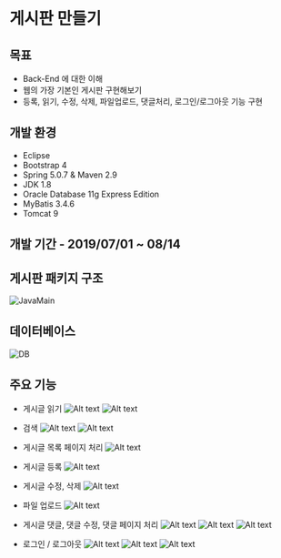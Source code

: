 # 게시판 만들기
## 목표
- Back-End 에 대한 이해
- 웹의 가장 기본인 게시판 구현해보기
- 등록, 읽기, 수정, 삭제, 파일업로드, 댓글처리, 로그인/로그아웃 기능 구현
## 개발 환경
- Eclipse
- Bootstrap 4
- Spring 5.0.7 & Maven 2.9
- JDK 1.8
- Oracle Database 11g Express Edition
- MyBatis 3.4.6
- Tomcat 9
## 개발 기간 - 2019/07/01 ~ 08/14
## 게시판 패키지 구조
![JavaMain](./md_resources/c1.PNG)
## 데이터베이스
![DB](./md_resources/d1.PNG)
## 주요 기능
- 게시글 읽기
![Alt text](./md_resources/board.PNG)
![Alt text](./md_resources/read.PNG)

- 검색
![Alt text](./md_resources/search.PNG)
![Alt text](./md_resources/search2.PNG)

- 게시글 목록 페이지 처리
![Alt text](./md_resources/page.PNG)

- 게시글 등록
![Alt text](./md_resources/register.PNG)

- 게시글 수정, 삭제
![Alt text](./md_resources/modify.PNG)

- 파일 업로드
![Alt text](./md_resources/file.PNG)

- 게시글 댓글, 댓글 수정, 댓글 페이지 처리
![Alt text](./md_resources/reply.PNG)
![Alt text](./md_resources/replymodify.PNG)
![Alt text](./md_resources/replypage.PNG)

- 로그인 / 로그아웃
![Alt text](./md_resources/login2.PNG)
![Alt text](./md_resources/login.PNG)
![Alt text](./md_resources/logout.PNG)
